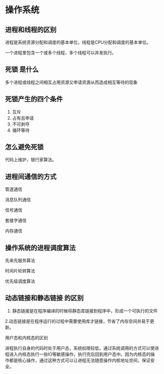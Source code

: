 # 操作系统







## 进程和线程的区别 



进程是系统资源分配和调度的基本单位，线程是CPU分配和调度的基本单位。 

一个进程里包含一个或多个线程，多个线程可以并发执行。 







## 死锁 是什么



多个进程或线程之间相互占用资源又申请资源从而造成相互等待的现象



## 死锁产生的四个条件 

1. 互斥
2. 占有且申请
3. 不可剥夺
4.  循环等待





## 怎么避免死锁 



代码上维护，银行家算法。





## 进程间通信的方式 



管道通信

消息队列通信

信号通信

套接字通信

内存通信





## 操作系统的进程调度算法 



先来先服务算法



时间片轮转算法



优先级调度算法





## 动态链接和静态链接 的区别

 

1. 静态链接是在程序编译的时候将静态库链接到程序中，形成一个可执行的文件



  2.动态链接是在程序运行的过程中需要使用库才链接，节省了内存空间并易于更新。 







用户态和内核态的区别



进程执行自身的代码时处于用户态，系统权限较低，通过系统调用的方式可以使进程进入内核态执行一些IO等敏感操作，执行完后回到用户态中。因为内核态的操作都是核心操作，通过这种方式可以让进程无法随意操作内核地址空间，保证安全。
